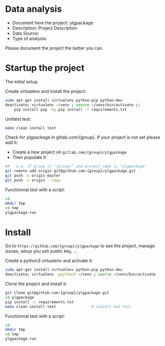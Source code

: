 # Data analysis
- Document here the project: ylgpackage
- Description: Project Description
- Data Source:
- Type of analysis:

Please document the project the better you can.

# Startup the project

The initial setup.

Create virtualenv and install the project:
```bash
sudo apt-get install virtualenv python-pip python-dev
deactivate; virtualenv ~/venv ; source ~/venv/bin/activate ;\
    pip install pip -U; pip install -r requirements.txt
```

Unittest test:
```bash
make clean install test
```

Check for ylgpackage in gitlab.com/{group}.
If your project is not set please add it:

- Create a new project on `gitlab.com/{group}/ylgpackage`
- Then populate it:

```bash
##   e.g. if group is "{group}" and project_name is "ylgpackage"
git remote add origin git@github.com:{group}/ylgpackage.git
git push -u origin master
git push -u origin --tags
```

Functionnal test with a script:

```bash
cd
mkdir tmp
cd tmp
ylgpackage-run
```

# Install

Go to `https://github.com/{group}/ylgpackage` to see the project, manage issues,
setup you ssh public key, ...

Create a python3 virtualenv and activate it:

```bash
sudo apt-get install virtualenv python-pip python-dev
deactivate; virtualenv -ppython3 ~/venv ; source ~/venv/bin/activate
```

Clone the project and install it:

```bash
git clone git@github.com:{group}/ylgpackage.git
cd ylgpackage
pip install -r requirements.txt
make clean install test                # install and test
```
Functionnal test with a script:

```bash
cd
mkdir tmp
cd tmp
ylgpackage-run
```
